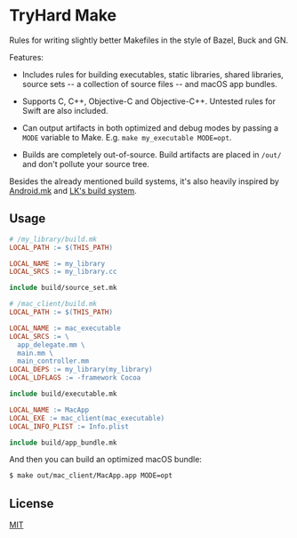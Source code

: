 # TryHard Make

Rules for writing slightly better Makefiles in the style of Bazel, Buck and GN.

Features:

* Includes rules for building executables, static libraries, shared libraries, source sets -- a collection of source files -- and macOS app bundles.

* Supports C, C++, Objective-C and Objective-C++. Untested rules for Swift are also included.

* Can output artifacts in both optimized and debug modes by passing a `MODE` variable to Make. E.g. `make my_executable MODE=opt`.

* Builds are completely out-of-source. Build artifacts are placed in `/out/` and don't pollute your source tree.

Besides the already mentioned build systems, it's also heavily inspired by [Android.mk](https://developer.android.com/ndk/guides/android_mk) and [LK's build system](https://github.com/littlekernel/lk/blob/master/make/module.mk).

## Usage

``` makefile
# /my_library/build.mk
LOCAL_PATH := $(THIS_PATH)

LOCAL_NAME := my_library
LOCAL_SRCS := my_library.cc

include build/source_set.mk

# /mac_client/build.mk
LOCAL_PATH := $(THIS_PATH)

LOCAL_NAME := mac_executable
LOCAL_SRCS := \
  app_delegate.mm \
  main.mm \
  main_controller.mm
LOCAL_DEPS := my_library(my_library)
LOCAL_LDFLAGS := -framework Cocoa

include build/executable.mk

LOCAL_NAME := MacApp
LOCAL_EXE := mac_client(mac_executable)
LOCAL_INFO_PLIST := Info.plist

include build/app_bundle.mk
```

And then you can build an optimized macOS bundle:

``` sh
$ make out/mac_client/MacApp.app MODE=opt
```

## License

[MIT](https://choosealicense.com/licenses/mit/)
